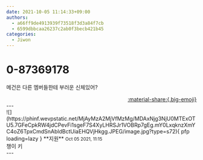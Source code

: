 ```yaml
---
date: 2021-10-05 11:14:33+09:00
authors:
  - a66ff9de4913939f73518f3d3a84f7cb
  - 6599dbbcaa26237c2ab0f3becb421b45
categories:
  - Jiwon
---
```


# 0-87369178

<div class="post-container" markdown="1">
<div class="content-container md-sidebar__scrollwrap" markdown="1">

메건은 다른 멤버들한테 부러운 신체있어?

</div>
</div>

<div style="text-align: right;" markdown="1">
<a href="https://weverse.io/fromis9/fanpost/0-87369178" style="text-align: right;">:material-share:{.big-emoji}</a>
</div>
---

<div class="comments-container md-sidebar__scrollwrap" markdown="1">
<div class="comment" markdown="1">
<div class='id-container' markdown="1">
![](https://phinf.wevpstatic.net/MjAyMzA2MjVfMzMg/MDAxNjg3NjU0MTExOTU5.7GFeCpkRW4jdCPevFi1sgeF7S4XyLHRSJr1VOBRp7gEg.mY0LxqknzXmYC4oZ6TpxCmdSnAbldBctUiaEHQVjHkgg.JPEG/image.jpg?type=s72){ pfp loading=lazy }
**<span class="artist">지원</span>** <small>Oct 05 2021, 11:15</small><br>
</div>
<div class='comment-body' markdown="1">
챙이 키
</div>
</div>
</div>
---
